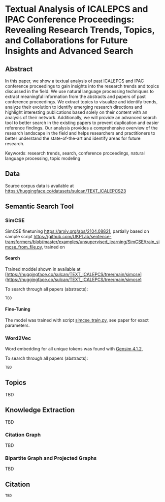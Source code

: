 # Textual Analysis of ICALEPCS and IPAC Conference Proceedings: Revealing Research Trends, Topics, and Collaborations for Future Insights and Advanced Search
## Abstract
In this paper, we show a textual analysis of past ICALEPCS and IPAC conference proceedings to gain insights into the research trends and topics discussed in the field. We use natural language processing techniques to extract meaningful information from the abstracts and papers of past conference proceedings. We extract topics to visualize and identify trends, analyze their evolution to identify emerging research directions and highlight interesting publications based solely on their content with an analysis of their network. Additionally, we will provide an advanced search tool to better search in the existing papers to prevent duplication and easier reference findings. Our analysis provides a comprehensive overview of the research landscape in the field and helps researchers and practitioners to better understand the state-of-the-art and identify areas for future research. 

Keywords: research trends, search, conference proceedings, natural language processing, topic modeling

## Data

Source corpus data is available at https://huggingface.co/datasets/sulcan/TEXT_ICALEPCS23

## Semantic Search Tool

### SimCSE
SimCSE finetuning https://arxiv.org/abs/2104.08821, partially based on sample script https://github.com/UKPLab/sentence-transformers/blob/master/examples/unsupervised_learning/SimCSE/train_simcse_from_file.py, trained on 
#### Search
Trained moddel shown in available at [https://huggingface.co/sulcan/TEXT_ICALEPCS/tree/main/simcse](https://huggingface.co/sulcan/TEXT_ICALEPCS/tree/main/simcse)

To search through all papers (abstracts):

```python
TBD
```

#### Fine-Tuning
The model was trained with script [simcse_train.py](simcse_train.py), see paper for exact parameters. 

### Word2Vec
Word embedding for all unique tokens was found with [Gensim 4.1.2](https://github.com/RaRe-Technologies/gensim), 

To search through all papers (abstracts):
```python
TBD
```

## Topics
TBD
## Knowledge Extraction
TBD
### Citation Graph
TBD
### Bipartite Graph and Projected Graphs
TBD

## Citation

```
TBD
```
